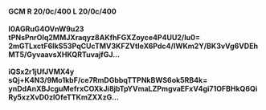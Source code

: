 #### GCM R 20/0c/400 L 20/0c/400
**I0AGRuG4OVnW9u23**<br/>**tPNsPnrOIq2MMJXraqyz8AKfhFGXZoyce4P4UU2/lu0=**<br/>**2mGTLxctF6IkS53PqCUcTMV3KFZVtIeX6Pdc4/IWKm2Y/BK3vVg6VDEhMT5/GyvaavsXHKQRTuvajfGJ...**<br/><br/>
**iQSx2r1jUfJVMX4y**<br/>**sQj+K4N3/9Mo1kbF/ce7RmDGbbqTTPNkBWS6ok5RB4k=**<br/>**ynDdAnXBJcguMefrxCOXkJi8jbTpYVmaLZPmgvaEFxV4gi71OFBHkQ6QiRy5xzXvD0zlOfeTTKmZXXzG...**